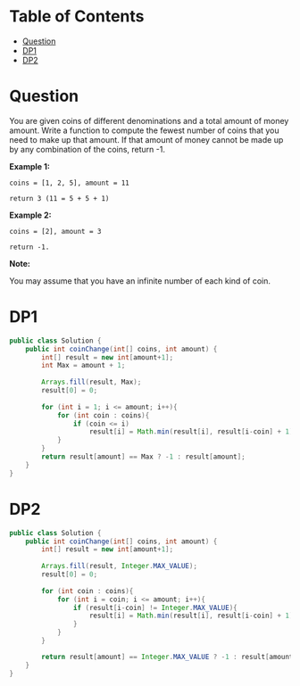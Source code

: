 # Table of Contents
- [Question](#question)
- [DP1](#dp1)
- [DP2](#dp2)

# Question <a name="question"></a>
You are given coins of different denominations and a total amount of money amount. Write a function to compute the fewest number of coins that you need to make up that amount. If that amount of money cannot be made up by any combination of the coins, return -1.

**Example 1:**

`coins = [1, 2, 5], amount = 11`

`return 3 (11 = 5 + 5 + 1)`

**Example 2:**

`coins = [2], amount = 3`

`return -1.`

**Note:**

You may assume that you have an infinite number of each kind of coin.

# DP1 <a name = "dp1"></a>
```java
public class Solution {
    public int coinChange(int[] coins, int amount) {
        int[] result = new int[amount+1];
        int Max = amount + 1;
        
        Arrays.fill(result, Max);
        result[0] = 0;
        
        for (int i = 1; i <= amount; i++){
            for (int coin : coins){
                if (coin <= i)
                    result[i] = Math.min(result[i], result[i-coin] + 1);
            }
        }
        return result[amount] == Max ? -1 : result[amount];
    }
}

```

# DP2 <a name = "dp2"></a>

```java
public class Solution {
    public int coinChange(int[] coins, int amount) {
        int[] result = new int[amount+1];
        
        Arrays.fill(result, Integer.MAX_VALUE);
        result[0] = 0;
        
        for (int coin : coins){
            for (int i = coin; i <= amount; i++){
                if (result[i-coin] != Integer.MAX_VALUE){
                    result[i] = Math.min(result[i], result[i-coin] + 1);
                }
            }
        }

        return result[amount] == Integer.MAX_VALUE ? -1 : result[amount];
    }
}

```
